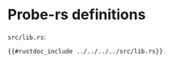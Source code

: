 # Probe-rs definitions

`src/lib.rs`:
```rust,noplaypen
{{#rustdoc_include ../../../../src/lib.rs}}
```
